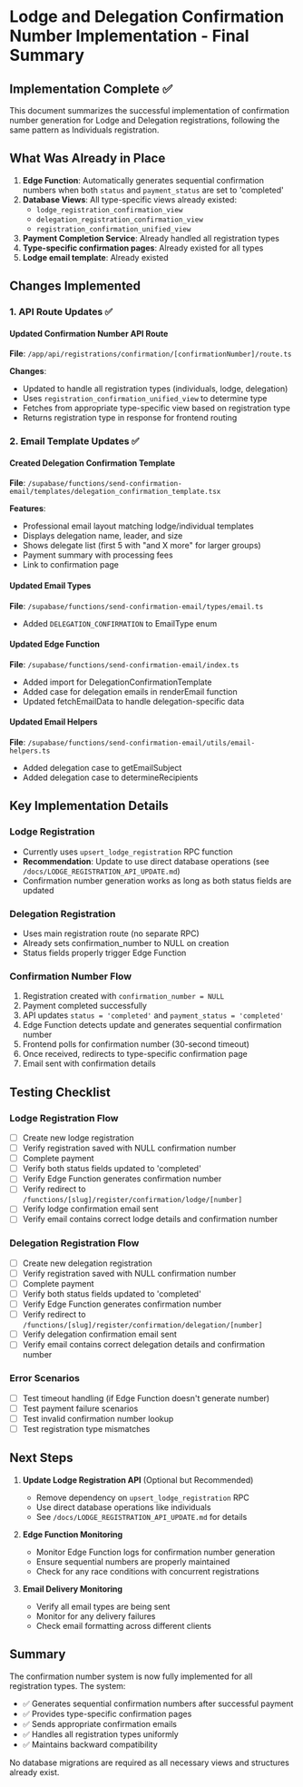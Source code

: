 # Lodge and Delegation Confirmation Number Implementation - Final Summary

## Implementation Complete ✅

This document summarizes the successful implementation of confirmation number generation for Lodge and Delegation registrations, following the same pattern as Individuals registration.

## What Was Already in Place
1. **Edge Function**: Automatically generates sequential confirmation numbers when both `status` and `payment_status` are set to 'completed'
2. **Database Views**: All type-specific views already existed:
   - `lodge_registration_confirmation_view`
   - `delegation_registration_confirmation_view`
   - `registration_confirmation_unified_view`
3. **Payment Completion Service**: Already handled all registration types
4. **Type-specific confirmation pages**: Already existed for all types
5. **Lodge email template**: Already existed

## Changes Implemented

### 1. API Route Updates ✅

#### Updated Confirmation Number API Route
**File**: `/app/api/registrations/confirmation/[confirmationNumber]/route.ts`

**Changes**:
- Updated to handle all registration types (individuals, lodge, delegation)
- Uses `registration_confirmation_unified_view` to determine type
- Fetches from appropriate type-specific view based on registration type
- Returns registration type in response for frontend routing

### 2. Email Template Updates ✅

#### Created Delegation Confirmation Template
**File**: `/supabase/functions/send-confirmation-email/templates/delegation_confirmation_template.tsx`

**Features**:
- Professional email layout matching lodge/individual templates
- Displays delegation name, leader, and size
- Shows delegate list (first 5 with "and X more" for larger groups)
- Payment summary with processing fees
- Link to confirmation page

#### Updated Email Types
**File**: `/supabase/functions/send-confirmation-email/types/email.ts`
- Added `DELEGATION_CONFIRMATION` to EmailType enum

#### Updated Edge Function
**File**: `/supabase/functions/send-confirmation-email/index.ts`
- Added import for DelegationConfirmationTemplate
- Added case for delegation emails in renderEmail function
- Updated fetchEmailData to handle delegation-specific data

#### Updated Email Helpers
**File**: `/supabase/functions/send-confirmation-email/utils/email-helpers.ts`
- Added delegation case to getEmailSubject
- Added delegation case to determineRecipients

## Key Implementation Details

### Lodge Registration
- Currently uses `upsert_lodge_registration` RPC function
- **Recommendation**: Update to use direct database operations (see `/docs/LODGE_REGISTRATION_API_UPDATE.md`)
- Confirmation number generation works as long as both status fields are updated

### Delegation Registration
- Uses main registration route (no separate RPC)
- Already sets confirmation_number to NULL on creation
- Status fields properly trigger Edge Function

### Confirmation Number Flow
1. Registration created with `confirmation_number = NULL`
2. Payment completed successfully
3. API updates `status = 'completed'` and `payment_status = 'completed'`
4. Edge Function detects update and generates sequential confirmation number
5. Frontend polls for confirmation number (30-second timeout)
6. Once received, redirects to type-specific confirmation page
7. Email sent with confirmation details

## Testing Checklist

### Lodge Registration Flow
- [ ] Create new lodge registration
- [ ] Verify registration saved with NULL confirmation number
- [ ] Complete payment
- [ ] Verify both status fields updated to 'completed'
- [ ] Verify Edge Function generates confirmation number
- [ ] Verify redirect to `/functions/[slug]/register/confirmation/lodge/[number]`
- [ ] Verify lodge confirmation email sent
- [ ] Verify email contains correct lodge details and confirmation number

### Delegation Registration Flow
- [ ] Create new delegation registration
- [ ] Verify registration saved with NULL confirmation number
- [ ] Complete payment
- [ ] Verify both status fields updated to 'completed'
- [ ] Verify Edge Function generates confirmation number
- [ ] Verify redirect to `/functions/[slug]/register/confirmation/delegation/[number]`
- [ ] Verify delegation confirmation email sent
- [ ] Verify email contains correct delegation details and confirmation number

### Error Scenarios
- [ ] Test timeout handling (if Edge Function doesn't generate number)
- [ ] Test payment failure scenarios
- [ ] Test invalid confirmation number lookup
- [ ] Test registration type mismatches

## Next Steps

1. **Update Lodge Registration API** (Optional but Recommended)
   - Remove dependency on `upsert_lodge_registration` RPC
   - Use direct database operations like individuals
   - See `/docs/LODGE_REGISTRATION_API_UPDATE.md` for details

2. **Edge Function Monitoring**
   - Monitor Edge Function logs for confirmation number generation
   - Ensure sequential numbers are properly maintained
   - Check for any race conditions with concurrent registrations

3. **Email Delivery Monitoring**
   - Verify all email types are being sent
   - Monitor for any delivery failures
   - Check email formatting across different clients

## Summary

The confirmation number system is now fully implemented for all registration types. The system:
- ✅ Generates sequential confirmation numbers after successful payment
- ✅ Provides type-specific confirmation pages
- ✅ Sends appropriate confirmation emails
- ✅ Handles all registration types uniformly
- ✅ Maintains backward compatibility

No database migrations are required as all necessary views and structures already exist.